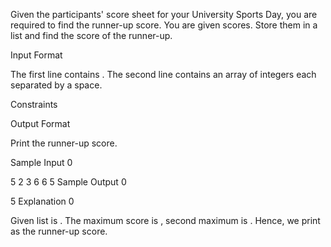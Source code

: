 Given the participants' score sheet for your University Sports Day, you are required to find the runner-up score. You are given scores. Store them in a list and find the score of the runner-up.

Input Format

The first line contains . The second line contains an array of integers each separated by a space.

Constraints

Output Format

Print the runner-up score.

Sample Input 0

5
2 3 6 6 5
Sample Output 0

5
Explanation 0

Given list is . The maximum score is , second maximum is . Hence, we print as the runner-up score.
